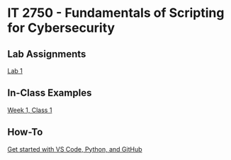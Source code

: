 # IT 2750 - Fundamentals of Scripting for Cybersecurity

## Lab Assignments
[Lab 1](Lab1.md)

## In-Class Examples
[Week 1, Class 1](InClassExamples/InClass1.py)

## How-To
[Get started with VS Code, Python, and GitHub](Guides/DownloadInstructions.md)
